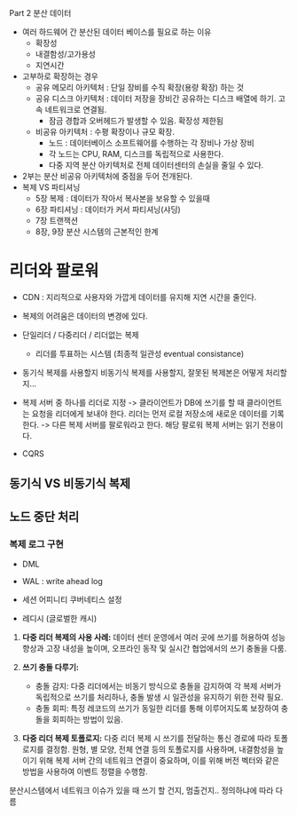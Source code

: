 Part 2 분산 데이터 
- 여러 하드웨어 간 분산된 데이터 베이스를 필요로 하는 이유
	- 확장성
	- 내결함성/고가용성
	- 지연시간
- 고부하로 확장하는 경우
	- 공유 메모리 아키텍처 : 단일 장비를 수직 확장(용량 확장) 하는 것
	- 공유 디스크 아키텍처 : 데이터 저장을 장비간 공유하는 디스크 배열에 하기. 고속 네트워크로 연결됨. 
		- 잠금 경합과 오버헤드가 발생할 수  있음. 확장성 제한됨
	- 비공유 아키텍처 : 수평 확장이나 규모 확장. 
		- 노드 : 데이터베이스 소프트웨어를 수행하는 각 장비나 가상 장비
		- 각 노드는 CPU, RAM, 디스크를 독립적으로 사용한다. 
		- 다중 지역 분산 아키텍처로 전체 데이터센터의 손실을 줄일 수 있다. 
- 2부는 분산 비공유 아키텍처에 중점을 두어 전개된다.
- 복제 VS 파티셔닝
	- 5장 복제 : 데이터가 작아서 복사본을 보유할 수 있을때
	- 6장 파티셔닝 : 데이터가 커서 파티셔닝(샤딩)
	- 7장 트랜잭션
	- 8장, 9장 분산 시스템의 근본적인 한계



# 리더와 팔로워
- CDN : 지리적으로 사용자와 가깝게 데이터를 유지해 지연 시간을 줄인다. 

- 복제의 어려움은 데이터의 변경에 있다.
- 단일리더 / 다중리더 / 리더없는 복제
	- 리더를 투표하는 시스템 (최종적 일관성 eventual consistance) 

- 동기식 복제를 사용할지 비동기식 복제를 사용할지, 잘못된 복제본은 어떻게 처리할지...

- 복제 서버 중 하나를 리더로 지정 -> 클라이언트가 DB에 쓰기를 할 때 클라이언트는 요청을 리더에게 보내야 한다. 리더는 먼저 로컬 저장소에 새로운 데이터를 기록한다. -> 다른 복제 서버를 팔로워라고 한다. 해당 팔로워 복제 서버는 읽기 전용이다.

- CQRS
## 동기식 VS 비동기식 복제

## 노드 중단 처리

### 복제 로그 구현
- DML
- WAL : write ahead log


- 세션 어피니티 쿠버네티스 설정 
- 레디시 (글로벌한 캐시)

1. **다중 리더 복제의 사용 사례:** 데이터 센터 운영에서 여러 곳에 쓰기를 허용하여 성능 향상과 고장 내성을 높이며, 오프라인 동작 및 실시간 협업에서의 쓰기 충돌을 다룸.
    
2. **쓰기 충돌 다루기:**
    - 충돌 감지: 다중 리더에서는 비동기 방식으로 충돌을 감지하여 각 복제 서버가 독립적으로 쓰기를 처리하나, 충돌 발생 시 일관성을 유지하기 위한 전략 필요.
    - 충돌 회피: 특정 레코드의 쓰기가 동일한 리더를 통해 이루어지도록 보장하여 충돌을 회피하는 방법이 있음.
3. **다중 리더 복제 토폴로지:** 다중 리더 복제 시 쓰기를 전달하는 통신 경로에 따라 토폴로지를 결정함. 원형, 별 모양, 전체 연결 등의 토폴로지를 사용하며, 내결함성을 높이기 위해 복제 서버 간의 네트워크 연결이 중요하며, 이를 위해 버전 벡터와 같은 방법을 사용하여 이벤트 정렬을 수행함.

분산시스템에서 네트워크 이슈가 있을 때 쓰기 할 건지, 멈출건지.. 정의하냐에 따라 다름


